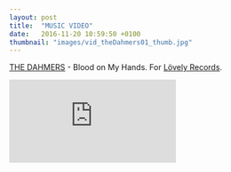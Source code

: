 ```yaml
---
layout: post
title:  "MUSIC VIDEO"
date:   2016-11-20 10:59:50 +0100
thumbnail: "images/vid_theDahmers01_thumb.jpg"
---
```


<a href="https://www.facebook.com/Dahmers/">THE DAHMERS</a> - Blood on My Hands. For <a href="https://www.facebook.com/LLYrecords/">Lövely Records</a>.

<div class='embed-container'>
	<iframe src='https://www.youtube.com/embed/-DCwsBHAyLo?rel=0&amp;showinfo=0' frameborder='0' allowfullscreen></iframe>
</div>
